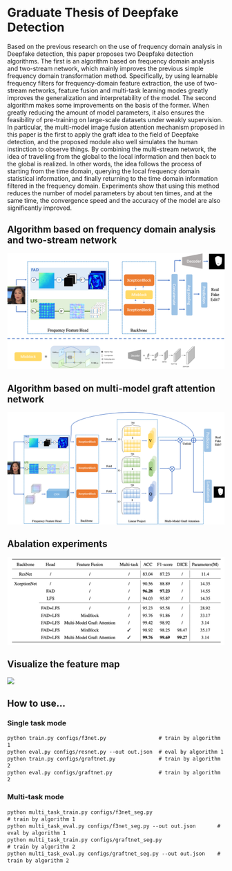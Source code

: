 # Graduate Thesis of Deepfake Detection

Based on the previous research on the use of frequency domain analysis in Deepfake detection, this paper proposes two Deepfake detection algorithms. The first is an algorithm based on frequency domain analysis and two-stream network, which mainly improves the previous simple frequency domain transformation method. Specifically, by using learnable frequency filters for frequency-domain feature extraction, the use of two-stream networks, feature fusion and multi-task learning modes greatly improves the generalization and interpretability of the model. The second algorithm makes some improvements on the basis of the former. When greatly reducing the amount of model parameters, it also ensures the feasibility of pre-training on large-scale datasets under weakly supervision. In particular, the multi-model image fusion attention mechanism proposed in this paper is the first to apply the graft idea to the field of Deepfake detection, and the proposed module also well simulates the human instinction to observe things. By combining the multi-stream network, the idea of travelling from the global to the local information and then back to the global is realized. In other words, the idea follows the process of starting from the time domain, querying the local frequency domain statistical information, and finally returning to the time domain information filtered in the frequency domain.  Experiments show that using this method reduces the number of model parameters by about ten times, and at the same time, the convergence speed and the accuracy of the model are also significantly improved.


## Algorithm based on frequency domain analysis and two-stream network

![The first algorithm that based on frequency domain analysis and two-stream network](./figures/chap03_framework.png)


## Algorithm based on multi-model graft attention network


![The second algorithm that based on multi-model graft attention network](./figures/chap04_framework2.png)

## Abalation experiments

![](./figures/exp_tab_en.png)

## Visualize the feature map

![](./figures/chap03_visual.png)

## How to use…

### Single task mode

```shell
python train.py configs/f3net.py                 # train by algorithm 1
python eval.py configs/resnet.py --out out.json  # eval by algorithm 1
python train.py configs/graftnet.py              # train by algorithm 2
python eval.py configs/graftnet.py               # train by algorithm 2
```

### Multi-task mode

```shell
python multi_task_train.py configs/f3net_seg.py  							  	# train by algorithm 1
python multi_task_eval.py configs/f3net_seg.py --out out.json   	# eval by algorithm 1
python multi_task_train.py configs/graftnet_seg.py  					  	# train by algorithm 2
python multi_task_eval.py configs/graftnet_seg.py --out out.json	# train by algorithm 2
```

